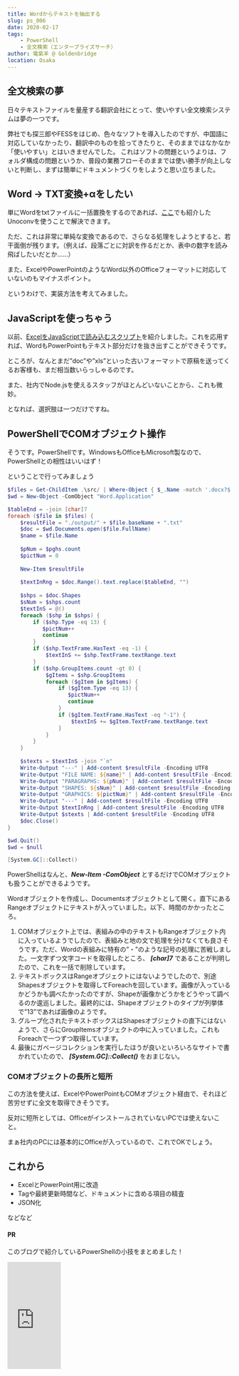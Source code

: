 ```yaml
---
title: Wordからテキストを抽出する
slug: ps_006
date: 2020-02-17
tags: 
    - PowerShell
    - 全文検索（エンタープライズサーチ）
author: 電氣羊 @ Goldenbridge
location: Osaka
---
```


## 全文検索の夢

日々テキストファイルを量産する翻訳会社にとって、使いやすい全文検索システムは夢の一つです。

弊社でも探三郎やFESSをはじめ、色々なソフトを導入したのですが、中国語に対応していなかったり、翻訳中のものを拾ってきたりと、そのままではなかなか「使いやすい」とはいきませんでした。
これはソフトの問題というよりは、フォルダ構成の問題というか、普段の業務フローそのままでは使い勝手が向上しないと判断し、まずは簡単にドキュメントづくりをしようと思い立ちました。

## Word → TXT変換+αをしたい

単にWordをtxtファイルに一括置換をするのであれば、[ここ](../column/2020/01/12/unoconv-docx2txt/)でも紹介したUnoconvを使うことで解決できます。

ただ、これは非常に単純な変換であるので、さらなる処理をしようとすると、若干面倒が残ります。（例えば、段落ごとに対訳を作るだとか、表中の数字を読み飛ばしたいだとか……）

また、ExcelやPowerPointのようなWord以外のOfficeフォーマットに対応していないのもマイナスポイント。

というわけで、実装方法を考えてみました。

## JavaScriptを使っちゃう

以前、[ExcelをJavaScriptで読み込むスクリプト](../pg/2020/01/18/read-excel-js/)を紹介しました。これを応用すれば、WordもPowerPointもテキスト部分だけを抜き出すことができそうです。

ところが、なんとまだ”doc”や”xls”といった古いフォーマットで原稿を送ってくるお客様も、まだ相当数いらっしゃるのです。

また、社内でNode.jsを使えるスタッフがほとんどいないことから、これも微妙。

となれば、選択肢は一つだけですね。

## PowerShellでCOMオブジェクト操作

そうです。PowerShellです。WindowsもOfficeもMicrosoft製なので、PowerShellとの相性はいいはず！

ということで行ってみましょう

```powershell
$files = Get-ChildItem .\src/ | Where-Object { $_.Name -match '.docx?$' }
$wd = New-Object -ComObject "Word.Application"

$tableEnd = -join [char]7
foreach ($file in $files) {
    $resultFile = "./output/" + $file.baseName + ".txt"
    $doc = $wd.Documents.open($file.FullName)
    $name = $file.Name
    
    $pNum = $pghs.count
    $pictNum = 0
    
    New-Item $resultFile
    
    $textInRng = $doc.Range().text.replace($tableEnd, "")
    
    $shps = $doc.Shapes
    $sNum = $shps.count
    $textInS = @()
    foreach ($shp in $shps) {
        if ($shp.Type -eq 13) {
           $pictNum++
           continue
        }
        if ($shp.TextFrame.HasText -eq -1) {
            $textInS += $shp.TextFrame.textRange.text
        }
        if ($shp.GroupItems.count -gt 0) {
            $gItems = $shp.GroupItems
            foreach ($gItem in $gItems) {
                if ($gItem.Type -eq 13) {
                   $pictNum++
                   continue
                }
                if ($gItem.TextFrame.HasText -eq "-1") {
                    $textInS += $gItem.TextFrame.textRange.text
                }
            }
        }
    }
    
    $stexts = $textInS -join "`n"
    Write-Output "---" | Add-content $resultFile -Encoding UTF8 
    Write-Output "FILE NAME: ${name}" | Add-content $resultFile -Encoding UTF8 
    Write-Output "PARAGRAPHS: ${pNum}" | Add-content $resultFile -Encoding UTF8 
    Write-Output "SHAPES: ${sNum}" | Add-content $resultFile -Encoding UTF8 
    Write-Output "GRAPHICS: ${pictNum}" | Add-content $resultFile -Encoding UTF8
    Write-Output "---" | Add-content $resultFile -Encoding UTF8
    Write-Output $textInRng | Add-content $resultFile -Encoding UTF8
    Write-Output $stexts | Add-content $resultFile -Encoding UTF8
    $doc.Close()
}

$wd.Quit()
$wd = $null

[System.GC]::Collect()
```

PowerShellはなんと、***New-Item -ComObject*** とするだけでCOMオブジェクトも扱うことができるようです。

Wordオブジェクトを作成し、Documentsオブジェクトとして開く。直下にあるRangeオブジェクトにテキストが入っていました。以下、時間のかかったところ。

1. COMオブジェクト上では、表組みの中のテキストもRangeオブジェクト内に入っているようでしたので、表組みと地の文で処理を分けなくても良さそうです。ただ、Wordの表組みに特有の”・”のような記号の処理に苦戦しました。一文字ずつ文字コードを取得したところ、 ***[char]7*** であることが判明したので、これを一括で削除しています。
2. テキストボックスはRangeオブジェクトにはないようでしたので、別途Shapesオブジェクトを取得してForeachを回しています。画像が入っているかどうかも調べたかったのですが、Shapeが画像かどうかをどうやって調べるのか逡巡しました。最終的には、Shapeオブジェクトのタイプが列挙体で”13”であれば画像のようです。
3. グループ化されたテキストボックスはShapesオブジェクトの直下にはないようで、さらにGroupItemsオブジェクトの中に入っていました。これもForeachで一つずつ取得しています。
4. 最後にガベージコレクションを実行したほうが良いといろいろなサイトで書かれていたので、 ***[System.GC]::Collect()*** をおまじない。

### COMオブジェクトの長所と短所

この方法を使えば、ExcelやPowerPointもCOMオブジェクト経由で、それほど苦労せずに全文を取得できそうです。

反対に短所としては、OfficeがインストールされていないPCでは使えないこと。

まぁ社内のPCには基本的にOfficeが入っているので、これでOKでしょう。

## これから
- ExcelとPowerPoint用に改造
- Tagや最終更新時間など、ドキュメントに含める項目の精査
- JSON化

などなど

#### PR
このブログで紹介しているPowerShellの小技をまとめました！

<iframe style="width:120px;height:240px;" marginwidth="0" marginheight="0" scrolling="no" frameborder="0" src="https://rcm-fe.amazon-adsystem.com/e/cm?ref=qf_sp_asin_til&t=goldenbridg09-22&m=amazon&o=9&p=8&l=as1&IS1=1&detail=1&asins=B082VRMNXV&linkId=0f8d815f533b69491c86e84bce315e94&bc1=000000&lt1=_blank&fc1=333333&lc1=0066c0&bg1=ffffff&f=ifr">
</iframe>

<link-to></link-to>